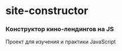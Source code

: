 # site-constructor
### Конструктор кино-лендингов на JS

Проект для изучения и практики JavaScript

